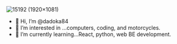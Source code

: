 ![15192 (1920×1081)](https://user-images.githubusercontent.com/17619135/145731195-27ce57a9-bf0f-49a6-b3a0-b25c958846fd.png)
- 👋 Hi, I’m @dadoka84
- 👀 I’m interested in ...computers, coding, and motorcycles.
- 🌱 I’m currently learning...React, python, web BE development.


